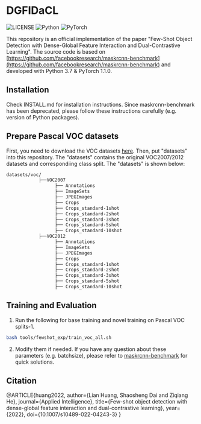 # DGFIDaCL

![LICENSE](https://img.shields.io/badge/license-MIT-green)
![Python](https://img.shields.io/badge/python-3.7-blue.svg)
![PyTorch](https://img.shields.io/badge/pytorch-1.1.0-%237732a8)

This repository is an official implementation of the paper "Few-Shot Object Detection with Dense-Global Feature Interaction and Dual-Contrastive Learning". The source code is based on  [https://github.com/facebookresearch/maskrcnn-benchmark](https://github.com/facebookresearch/maskrcnn-benchmark) and developed with Python 3.7 & PyTorch 1.1.0.

## Installation
Check INSTALL.md for installation instructions. Since maskrcnn-benchmark has been deprecated, please follow these instructions carefully (e.g. version of Python packages).

## Prepare Pascal VOC datasets
First, you need to download the VOC datasets [here](https://drive.google.com/file/d/14muqZUdbpnYQ_30ZpAP9KqrVVHSkJOhU/view?usp=sharing).
Then, put "datasets" into this repository. The "datasets" contains the original VOC2007/2012 datasets and correspondiing class split. The "datasets" is shown below:

```bash
datasets/voc/
            ├──VOC2007
                  ├── Annotations
                  ├── ImageSets
                  ├── JPEGImages
                  ├── Crops
                  ├── Crops_standard-1shot
                  ├── Crops_standard-2shot
                  ├── Crops_standard-3shot
                  ├── Crops_standard-5shot
                  ├── Crops_standard-10shot
            ├──VOC2012
                  ├── Annotations
                  ├── ImageSets
                  ├── JPEGImages
                  ├── Crops
                  ├── Crops_standard-1shot
                  ├── Crops_standard-2shot
                  ├── Crops_standard-3shot
                  ├── Crops_standard-5shot
                  ├── Crops_standard-10shot
```

## Training and Evaluation
1. Run the following for base training and novel training on Pascal VOC splits-1.

```bash
bash tools/fewshot_exp/train_voc_all.sh 
```

2. Modify them if needed. If you have any question about these parameters (e.g. batchsize), please refer to [maskrcnn-benchmark](https://github.com/facebookresearch/maskrcnn-benchmark) for quick solutions.

## Citation

@ARTICLE{huang2022,
  author={Lian Huang, Shaosheng Dai and Ziqiang He},
  journal={Applied Intelligence}, 
  title={Few-shot object detection with dense-global feature interaction and dual-contrastive learning}, 
  year={2022},
  doi={10.1007/s10489-022-04243-3}
}
